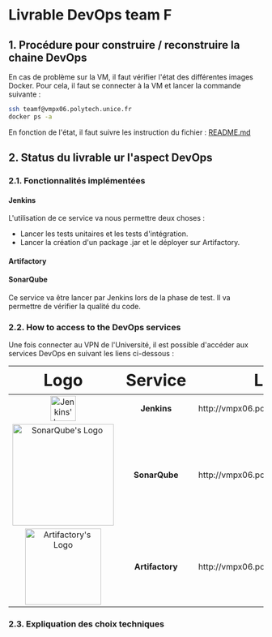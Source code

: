 # Livrable DevOps team F

## 1. Procédure pour construire / reconstruire la chaine DevOps

En cas de problème sur la VM, il faut vérifier l'état des différentes images Docker. 
Pour cela, il faut se connecter à la VM et lancer la commande suivante :

```bash
ssh teamf@vmpx06.polytech.unice.fr
docker ps -a
```

En fonction de l'état, il faut suivre les instruction du fichier : [README.md](./../config-docker-vm/README.md)

## 2. Status du livrable ur l'aspect DevOps
    
### 2.1. Fonctionnalités implémentées

#### Jenkins

L'utilisation de ce service va nous permettre deux choses : 
- Lancer les tests unitaires et les tests d'intégration. 
- Lancer la création d'un package .jar et le déployer sur Artifactory.


#### Artifactory

#### SonarQube

Ce service va être lancer par Jenkins lors de la phase de test. Il va permettre de vérifier la qualité du code.


### 2.2. How to access to the DevOps services

Une fois connecter au VPN de l'Université, il est possible d'accéder aux services DevOps en suivant les liens ci-dessous :

[//]: # (table of links)
<table>
<thead>
    <tr style="font-size: 2em">
        <th><strong>Logo</strong></th>
        <th><strong>Service</strong></th>
        <th><strong>Link</strong></th>
        <th><strong>Username</strong></th>
        <th><strong>Password</strong></th>
    </tr>
</thead>
<tbody style="text-align: center">
    <tr>
        <td><img src="https://www.jenkins.io/images/logos/jenkins/jenkins.svg" width="50" alt="Jenkins' Logo"></td>
        <td><strong>Jenkins</strong></td>
        <td><a>http://vmpx06.polytech.unice.fr:8000</a></td>
        <td>admin</td>
        <td>DevOps</td>
    </tr>
    <tr>
        <td><img src="https://wiki.eclipse.org/images/8/88/Sonarqube.png" width="200" alt="SonarQube's Logo"></td>
        <td><strong>SonarQube</strong></td>
        <td><a>http://vmpx06.polytech.unice.fr:8001</a></td>
        <td>admin</td>
        <td>DevOps</td>
    </tr>
    <tr>
        <td><img src="https://access.redhat.com/hydra/cwe/rest/v1.0/public/products/66406/logo" width="150" alt="Artifactory's Logo"></td>
        <td><strong>Artifactory</strong></td>
        <td><a>http://vmpx06.polytech.unice.fr:8002</a></td>
        <td>admin</td>
        <td>DevOpsvmpx06</td>
    </tr>
</tbody>
</table>

### 2.3. Expliquation des choix techniques